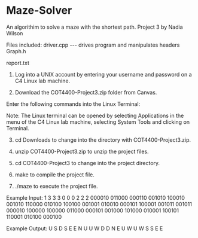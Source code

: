 # Maze-Solver
An algorithim to solve a maze with the shortest path.
Project 3
by Nadia Wilson

Files included:
driver.cpp --- drives program and manipulates headers
Graph.h

report.txt

1. Log into a UNIX account by entering your username and password on a C4 Linux lab machine.


2. Download the COT4400-Project3.zip folder from Canvas.


Enter the following commands into the Linux Terminal:


Note: The Linux terminal can be opened by selecting Applications in the menu of the C4 Linux lab machine, selecting System Tools and clicking on Terminal.
   
3. cd Downloads to change into the directory with COT4400-Project3.zip.


4. unzip COT4400-Project3.zip to unzip the project files.


5. cd COT4400-Project3 to change into the project directory.


6. make to compile the project file.


7. ./maze to execute the project file.


Example Input:  1 
                3 3 3
		0 0 0
		2 2 2
		000010 011000 000110 
		001010 100010 001010 
		110000 010100 100100 
		001001 010010 000101 
		100001 001011 001011 
		000010 100000 100000 
		011000 000101 001000 
		101000 010001 100101 
		110001 010100 000100

Example Output: U S D S E E N U U W D D N E U W U W S S E E
